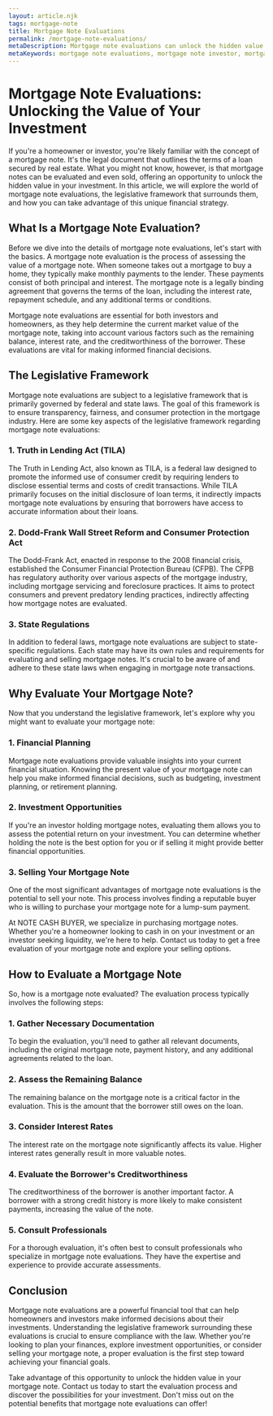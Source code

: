 ```yaml
---
layout: article.njk
tags: mortgage-note
title: Mortgage Note Evaluations
permalink: /mortgage-note-evaluations/
metaDescription: Mortgage note evaluations can unlock the hidden value in your investment. Learn about the legislative framework, evaluation process, and benefits of mortgage note evaluations in this informative article.
metaKeywords: mortgage note evaluations, mortgage note investor, mortgage note value, mortgage note sale
---
```


# Mortgage Note Evaluations: Unlocking the Value of Your Investment

If you're a homeowner or investor, you're likely familiar with the concept of a mortgage note. It's the legal document that outlines the terms of a loan secured by real estate. What you might not know, however, is that mortgage notes can be evaluated and even sold, offering an opportunity to unlock the hidden value in your investment. In this article, we will explore the world of mortgage note evaluations, the legislative framework that surrounds them, and how you can take advantage of this unique financial strategy.

## What Is a Mortgage Note Evaluation?

Before we dive into the details of mortgage note evaluations, let's start with the basics. A mortgage note evaluation is the process of assessing the value of a mortgage note. When someone takes out a mortgage to buy a home, they typically make monthly payments to the lender. These payments consist of both principal and interest. The mortgage note is a legally binding agreement that governs the terms of the loan, including the interest rate, repayment schedule, and any additional terms or conditions.

Mortgage note evaluations are essential for both investors and homeowners, as they help determine the current market value of the mortgage note, taking into account various factors such as the remaining balance, interest rate, and the creditworthiness of the borrower. These evaluations are vital for making informed financial decisions.

## The Legislative Framework

Mortgage note evaluations are subject to a legislative framework that is primarily governed by federal and state laws. The goal of this framework is to ensure transparency, fairness, and consumer protection in the mortgage industry. Here are some key aspects of the legislative framework regarding mortgage note evaluations:

### 1. Truth in Lending Act (TILA)

The Truth in Lending Act, also known as TILA, is a federal law designed to promote the informed use of consumer credit by requiring lenders to disclose essential terms and costs of credit transactions. While TILA primarily focuses on the initial disclosure of loan terms, it indirectly impacts mortgage note evaluations by ensuring that borrowers have access to accurate information about their loans.

### 2. Dodd-Frank Wall Street Reform and Consumer Protection Act

The Dodd-Frank Act, enacted in response to the 2008 financial crisis, established the Consumer Financial Protection Bureau (CFPB). The CFPB has regulatory authority over various aspects of the mortgage industry, including mortgage servicing and foreclosure practices. It aims to protect consumers and prevent predatory lending practices, indirectly affecting how mortgage notes are evaluated.

### 3. State Regulations

In addition to federal laws, mortgage note evaluations are subject to state-specific regulations. Each state may have its own rules and requirements for evaluating and selling mortgage notes. It's crucial to be aware of and adhere to these state laws when engaging in mortgage note transactions.

## Why Evaluate Your Mortgage Note?

Now that you understand the legislative framework, let's explore why you might want to evaluate your mortgage note:

### 1. Financial Planning

Mortgage note evaluations provide valuable insights into your current financial situation. Knowing the present value of your mortgage note can help you make informed financial decisions, such as budgeting, investment planning, or retirement planning.

### 2. Investment Opportunities

If you're an investor holding mortgage notes, evaluating them allows you to assess the potential return on your investment. You can determine whether holding the note is the best option for you or if selling it might provide better financial opportunities.

### 3. Selling Your Mortgage Note

One of the most significant advantages of mortgage note evaluations is the potential to sell your note. This process involves finding a reputable buyer who is willing to purchase your mortgage note for a lump-sum payment.

At NOTE CASH BUYER, we specialize in purchasing mortgage notes. Whether you're a homeowner looking to cash in on your investment or an investor seeking liquidity, we're here to help. Contact us today to get a free evaluation of your mortgage note and explore your selling options.

## How to Evaluate a Mortgage Note

So, how is a mortgage note evaluated? The evaluation process typically involves the following steps:

### 1. Gather Necessary Documentation

To begin the evaluation, you'll need to gather all relevant documents, including the original mortgage note, payment history, and any additional agreements related to the loan.

### 2. Assess the Remaining Balance

The remaining balance on the mortgage note is a critical factor in the evaluation. This is the amount that the borrower still owes on the loan.

### 3. Consider Interest Rates

The interest rate on the mortgage note significantly affects its value. Higher interest rates generally result in more valuable notes.

### 4. Evaluate the Borrower's Creditworthiness

The creditworthiness of the borrower is another important factor. A borrower with a strong credit history is more likely to make consistent payments, increasing the value of the note.

### 5. Consult Professionals

For a thorough evaluation, it's often best to consult professionals who specialize in mortgage note evaluations. They have the expertise and experience to provide accurate assessments.

## Conclusion

Mortgage note evaluations are a powerful financial tool that can help homeowners and investors make informed decisions about their investments. Understanding the legislative framework surrounding these evaluations is crucial to ensure compliance with the law. Whether you're looking to plan your finances, explore investment opportunities, or consider selling your mortgage note, a proper evaluation is the first step toward achieving your financial goals.

Take advantage of this opportunity to unlock the hidden value in your mortgage note. Contact us today to start the evaluation process and discover the possibilities for your investment. Don't miss out on the potential benefits that mortgage note evaluations can offer!
